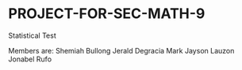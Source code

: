 # PROJECT-FOR-SEC-MATH-9
Statistical Test 

Members are: 
Shemiah Bullong
Jerald Degracia
Mark Jayson Lauzon
Jonabel Rufo
